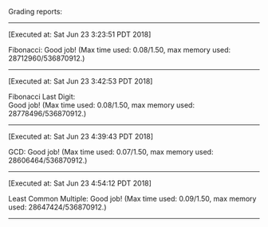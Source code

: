 Grading reports:
___
[Executed at: Sat Jun 23 3:23:51 PDT 2018]

Fibonacci:
Good job! (Max time used: 0.08/1.50, max memory used: 28712960/536870912.)
___
[Executed at: Sat Jun 23 3:42:53 PDT 2018]                                                                        
                                                                                                                      
Fibonacci Last Digit:                                                                                             
Good job! (Max time used: 0.08/1.50, max memory used: 28778496/536870912.)   
___
[Executed at: Sat Jun 23 4:39:43 PDT 2018]

GCD:
Good job! (Max time used: 0.07/1.50, max memory used: 28606464/536870912.)
___
[Executed at: Sat Jun 23 4:54:12 PDT 2018]

Least Common Multiple:
Good job! (Max time used: 0.09/1.50, max memory used: 28647424/536870912.)
___
